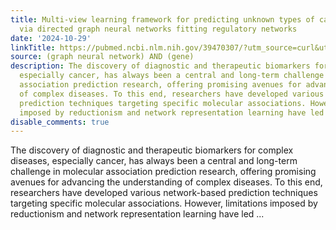 ```yaml
---
title: Multi-view learning framework for predicting unknown types of cancer markers
  via directed graph neural networks fitting regulatory networks
date: '2024-10-29'
linkTitle: https://pubmed.ncbi.nlm.nih.gov/39470307/?utm_source=curl&utm_medium=rss&utm_campaign=pubmed-2&utm_content=1x5bM_TNL8gjogAcnslpo2s2PbDe-61JVM2h9yowOYSiZ7Dkrt&fc=20220919211934&ff=20241029183700&v=2.18.0.post9+e462414
source: (graph neural network) AND (gene)
description: The discovery of diagnostic and therapeutic biomarkers for complex diseases,
  especially cancer, has always been a central and long-term challenge in molecular
  association prediction research, offering promising avenues for advancing the understanding
  of complex diseases. To this end, researchers have developed various network-based
  prediction techniques targeting specific molecular associations. However, limitations
  imposed by reductionism and network representation learning have led ...
disable_comments: true
---
```

The discovery of diagnostic and therapeutic biomarkers for complex diseases, especially cancer, has always been a central and long-term challenge in molecular association prediction research, offering promising avenues for advancing the understanding of complex diseases. To this end, researchers have developed various network-based prediction techniques targeting specific molecular associations. However, limitations imposed by reductionism and network representation learning have led ...